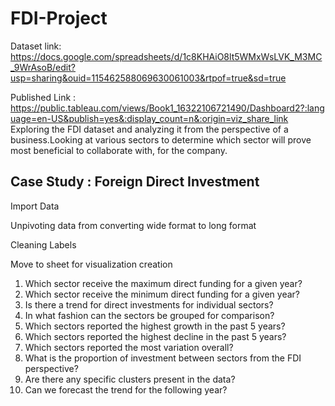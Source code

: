 # FDI-Project  
 Dataset link: https://docs.google.com/spreadsheets/d/1c8KHAiO8lt5WMxWsLVK_M3MC_9WrAsoB/edit?usp=sharing&ouid=115462588069630061003&rtpof=true&sd=true  
 
 Published Link : https://public.tableau.com/views/Book1_16322106721490/Dashboard2?:language=en-US&publish=yes&:display_count=n&:origin=viz_share_link  
Exploring the FDI dataset and analyzing it from the perspective of a business.Looking at various sectors to determine which sector will prove most beneficial to collaborate with, for the company.

## Case Study : Foreign Direct Investment

Import Data

Unpivoting data from converting wide format to long format

Cleaning Labels 

Move to sheet for visualization creation   

1. Which sector receive the maximum direct funding for a given year?
2. Which sector receive the minimum direct funding for a given year?
3. Is there a trend for direct investments for individual sectors? 
4. In what fashion can the sectors be grouped for comparison?
5. Which sectors reported the highest growth in the past 5 years?
6. Which sectors reported the highest decline in the past 5 years?
7. Which sectors reported the most variation overall?
8. What is the proportion of investment between sectors from the FDI perspective? 
9. Are there any specific clusters present in the data?
10. Can we forecast the trend for the following year?
